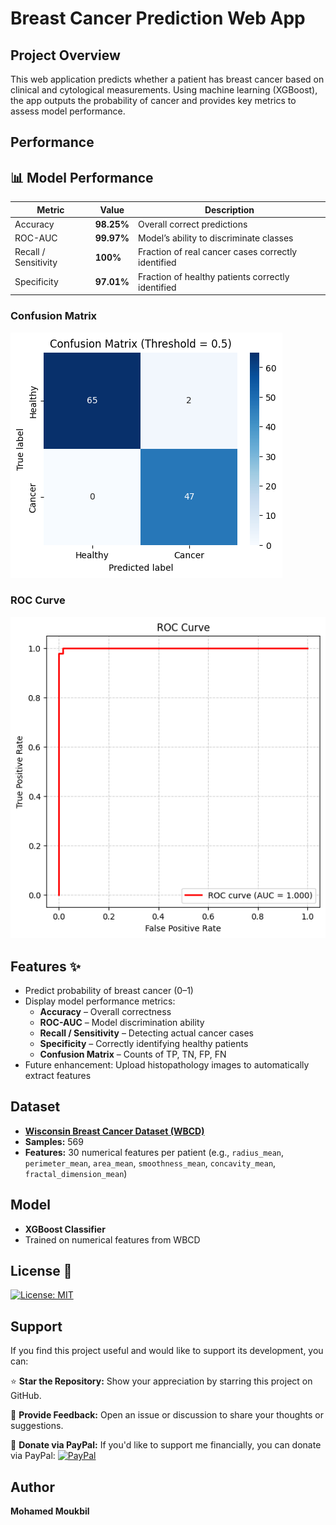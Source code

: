 # Breast Cancer Prediction Web App

## Project Overview
This web application predicts whether a patient has breast cancer based on clinical and cytological measurements. Using machine learning (XGBoost), the app outputs the probability of cancer and provides key metrics to assess model performance.

## Performance

## 📊 Model Performance

| Metric             | Value | Description                                |
|-------------------|-------|--------------------------------------------|
| Accuracy           | **98.25%** | Overall correct predictions                |
| ROC-AUC            | **99.97%**  | Model’s ability to discriminate classes   |
| Recall / Sensitivity | **100%** | Fraction of real cancer cases correctly identified |
| Specificity        | **97.01%** | Fraction of healthy patients correctly identified |

### Confusion Matrix
![Confusion Matrix](confusion_matrix.png)

### ROC Curve
![ROC Curve](roc_curve.png)



## Features ✨
- Predict probability of breast cancer (0–1)
- Display model performance metrics:
  - **Accuracy** – Overall correctness
  - **ROC-AUC** – Model discrimination ability
  - **Recall / Sensitivity** – Detecting actual cancer cases
  - **Specificity** – Correctly identifying healthy patients
  - **Confusion Matrix** – Counts of TP, TN, FP, FN
- Future enhancement: Upload histopathology images to automatically extract features

## Dataset
- [**Wisconsin Breast Cancer Dataset (WBCD)**](https://github.com/basic-flow/Cancer-Prediction/blob/main/cancer.csv)
- **Samples:** 569
- **Features:** 30 numerical features per patient (e.g., `radius_mean`, `perimeter_mean`, `area_mean`, `smoothness_mean`, `concavity_mean`, `fractal_dimension_mean`)

## Model
- **XGBoost Classifier**
- Trained on numerical features from WBCD

## License 📜
[![License: MIT](https://img.shields.io/badge/License-MIT-yellow.svg)](https://github.com/basic-flow/Cancer-Prediction/blob/main/LICENSE)

## Support

If you find this project useful and would like to support its development, you can:

⭐ **Star the Repository:** Show your appreciation by starring this project on GitHub.

💬 **Provide Feedback:** Open an issue or discussion to share your thoughts or suggestions.

🤍 **Donate via PayPal:** If you'd like to support me financially, you can donate via PayPal:
[![PayPal](https://img.shields.io/badge/Donate-PayPal-blue?logo=paypal)](https://paypal.me/basic1man?country.x=MA&locale.x=en_US)



## Author

**Mohamed Moukbil**
